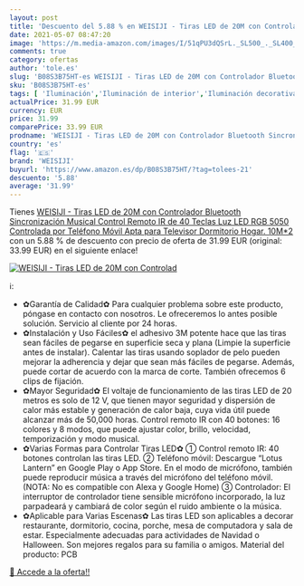 ```yaml
---
layout: post
title: 'Descuento del 5.88 % en WEISIJI - Tiras LED de 20M con Controlad'
date: 2021-05-07 08:47:20
image: 'https://m.media-amazon.com/images/I/51qPU3dQSrL._SL500_._SL400_.jpg'
comments: true
category: ofertas
author: 'tole.es'
slug: 'B08S3B75HT-es WEISIJI - Tiras LED de 20M con Controlador Bluetooth...'
sku: 'B08S3B75HT-es'
tags: [ 'Iluminación','Iluminación de interior','Iluminación decorativa y para usos específicos de interior','Tiras LED de interior','televisor','weisiji', ]
actualPrice: 31.99 EUR
currency: EUR
price: 31.99
comparePrice: 33.99 EUR
prodname: 'WEISIJI - Tiras LED de 20M con Controlador Bluetooth Sincronización Musical Control Remoto IR de 40 Teclas Luz LED RGB 5050 Controlada por Teléfono Móvil Apta para Televisor Dormitorio  Hogar. 10M*2 '
country: 'es'
flag: '🇪🇸'
brand: 'WEISIJI'
buyurl: 'https://www.amazon.es/dp/B08S3B75HT/?tag=tolees-21'
descuento: '5.88'
average: '31.99'
---
```


Tienes [WEISIJI - Tiras LED de 20M con Controlador Bluetooth Sincronización Musical Control Remoto IR de 40 Teclas Luz LED RGB 5050 Controlada por Teléfono Móvil Apta para Televisor Dormitorio  Hogar. 10M*2 ](https://www.amazon.es/dp/B08S3B75HT/?tag=tolees-21) con un 5.88 % de descuento con precio de oferta de 31.99 EUR (original: 33.99 EUR) en el siguiente enlace!

[![WEISIJI - Tiras LED de 20M con Controlad](https://m.media-amazon.com/images/I/51qPU3dQSrL._SL500_._SL400_.jpg)](https://www.amazon.es/dp/B08S3B75HT/?tag=tolees-21)

ℹ️:

- ✿Garantía de Calidad✿ Para cualquier problema sobre este producto, póngase en contacto con nosotros. Le ofreceremos lo antes posible solución. Servicio al cliente por 24 horas.
- ✿Instalación y Uso Fáciles✿ el adhesivo 3M potente hace que las tiras sean fáciles de pegarse en superficie seca y plana (Limpie la superficie antes de instalar). Calentar las tiras usando soplador de pelo pueden mejorar la adherencia y dejar que sean más fáciles de pegarse. Además, puede cortar de acuerdo con la marca de corte. También ofrecemos 6 clips de fijación.
- ✿Mayor Seguridad✿ El voltaje de funcionamiento de las tiras LED de 20 metros es solo de 12 V, que tienen mayor seguridad y dispersión de calor más estable y generación de calor baja, cuya vida útil puede alcanzar más de 50,000 horas. Control remoto IR con 40 botones: 16 colores y 8 modos, que puede ajustar color, brillo, velocidad, temporización y modo musical.
- ✿Varias Formas para Controlar Tiras LED✿ ① Control remoto IR: 40 botones controlan las tiras LED. ② Teléfono móvil: Descargue “Lotus Lantern” en Google Play o App Store. En el modo de micrófono, también puede reproducir música a través del micrófono del teléfono móvil.(NOTA: No es compatible con Alexa y Google Home) ③ Controlador: El interruptor de controlador tiene sensible micrófono incorporado, la luz parpadeará y cambiará de color según el ruido ambiente o la música.
- ✿Aplicable para Varias Escenas✿ Las tiras LED son aplicables a decorar restaurante, dormitorio, cocina, porche, mesa de computadora y sala de estar. Especialmente adecuadas para actividades de Navidad o Halloween. Son mejores regalos para su familia o amigos. Material del producto: PCB

[🛒 Accede a la oferta!!](https://www.amazon.es/dp/B08S3B75HT/?tag=tolees-21)
